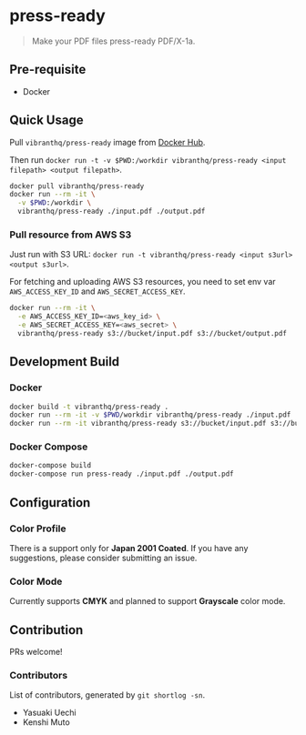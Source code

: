 # press-ready

> Make your PDF files press-ready PDF/X-1a.

## Pre-requisite

- Docker

## Quick Usage

Pull `vibranthq/press-ready` image from [Docker Hub](https://hub.docker.com/r/vibranthq/press-ready/).

Then run `docker run -t -v $PWD:/workdir vibranthq/press-ready <input filepath> <output filepath>`.

```bash
docker pull vibranthq/press-ready
docker run --rm -it \
  -v $PWD:/workdir \
  vibranthq/press-ready ./input.pdf ./output.pdf
```

### Pull resource from AWS S3

Just run with S3 URL: `docker run -t vibranthq/press-ready <input s3url> <output s3url>`.

For fetching and uploading AWS S3 resources, you need to set env var `AWS_ACCESS_KEY_ID` and `AWS_SECRET_ACCESS_KEY`.

```bash
docker run --rm -it \
  -e AWS_ACCESS_KEY_ID=<aws_key_id> \
  -e AWS_SECRET_ACCESS_KEY=<aws_secret> \
  vibranthq/press-ready s3://bucket/input.pdf s3://bucket/output.pdf
```

## Development Build

### Docker

```bash
docker build -t vibranthq/press-ready .
docker run --rm -it -v $PWD/workdir vibranthq/press-ready ./input.pdf ./output.pdf
docker run --rm -it vibranthq/press-ready s3://bucket/input.pdf s3://bucket/output.pdf
```

### Docker Compose

```bash
docker-compose build
docker-compose run press-ready ./input.pdf ./output.pdf
```

## Configuration

### Color Profile

There is a support only for **Japan 2001 Coated**. If you have any suggestions, please consider submitting an issue.

### Color Mode

Currently supports **CMYK** and planned to support **Grayscale** color mode.

## Contribution

PRs welcome!

### Contributors

List of contributors, generated by `git shortlog -sn`.

- Yasuaki Uechi
- Kenshi Muto
